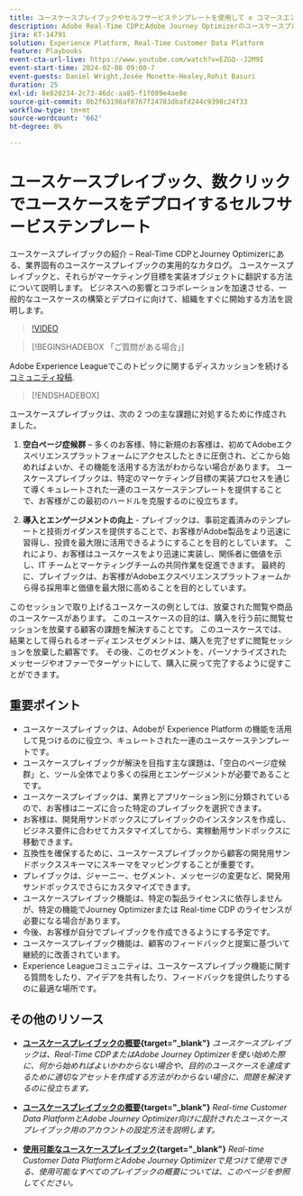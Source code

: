 ```yaml
---
title: ユースケースプレイブックやセルフサービステンプレートを使用して e コマースエンゲージメントを強化し、数回クリックするだけで e コマースユースケースをデプロイできます。
description: Adobe Real-Time CDPとAdobe Journey Optimizerのユースケースプレイブックを簡単にデプロイし、e コマースのカスタマーエンゲージメントを向上させる可能性を活用する方法を説明します。
jira: KT-14791
solution: Experience Platform, Real-Time Customer Data Platform
feature: Playbooks
event-cta-url-live: https://www.youtube.com/watch?v=EZGQ--J2M9I
event-start-time: 2024-02-08 09:00-7
event-guests: Daniel Wright,Josée Monette-Healey,Rohit Basuri
duration: 25
exl-id: 8e820234-2c73-46dc-aa85-f1f089e4ae8e
source-git-commit: 0b2f63198af8767f24783dbafd244c9398c24f33
workflow-type: tm+mt
source-wordcount: '662'
ht-degree: 0%

---
```


# ユースケースプレイブック、数クリックでユースケースをデプロイするセルフサービステンプレート

ユースケースプレイブックの紹介 – Real-Time CDPとJourney Optimizerにある、業界固有のユースケースプレイブックの実用的なカタログ。 ユースケースプレイブックと、それらがマーケティング目標を実装オブジェクトに翻訳する方法について説明します。 ビジネスへの影響とコラボレーションを加速させる、一般的なユースケースの構築とデプロイに向けて、組織をすぐに開始する方法を説明します。

>[!VIDEO](https://video.tv.adobe.com/v/3426930/?quality=12&learn=on)

>[!BEGINSHADEBOX 「ご質問がある場合」]

Adobe Experience Leagueでこのトピックに関するディスカッションを続ける [コミュニティ投稿](https://experienceleaguecommunities.adobe.com/t5/adobe-experience-platform/experience-league-live-post-session-discussion-use-case/m-p/651643#M488).

>[!ENDSHADEBOX]

ユースケースプレイブックは、次の 2 つの主な課題に対処するために作成されました。

1. **空白ページ症候群**  – 多くのお客様、特に新規のお客様は、初めてAdobeエクスペリエンスプラットフォームにアクセスしたときに圧倒され、どこから始めればよいか、その機能を活用する方法がわからない場合があります。 ユースケースプレイブックは、特定のマーケティング目標の実装プロセスを通じて導くキュレートされた一連のユースケーステンプレートを提供することで、お客様がこの最初のハードルを克服するのに役立ちます。

1. **導入とエンゲージメントの向上** - プレイブックは、事前定義済みのテンプレートと技術ガイダンスを提供することで、お客様がAdobe製品をより迅速に習得し、投資を最大限に活用できるようにすることを目的としています。  これにより、お客様はユースケースをより迅速に実装し、関係者に価値を示し、IT チームとマーケティングチームの共同作業を促進できます。  最終的に、プレイブックは、お客様がAdobeエクスペリエンスプラットフォームから得る採用率と価値を最大限に高めることを目的としています。

このセッションで取り上げるユースケースの例としては、放棄された閲覧や商品のユースケースがあります。 このユースケースの目的は、購入を行う前に閲覧セッションを放棄する顧客の課題を解決することです。 このユースケースでは、結果として得られるオーディエンスセグメントは、購入を完了せずに閲覧セッションを放棄した顧客です。 その後、このセグメントを、パーソナライズされたメッセージやオファーでターゲットにして、購入に戻って完了するように促すことができます。

## 重要ポイント

* ユースケースプレイブックは、Adobeが Experience Platform の機能を活用して見つけるのに役立つ、キュレートされた一連のユースケーステンプレートです。
* ユースケースプレイブックが解決を目指す主な課題は、「空白のページ症候群」と、ツール全体でより多くの採用とエンゲージメントが必要であることです。
* ユースケースプレイブックは、業界とアプリケーション別に分類されているので、お客様はニーズに合った特定のプレイブックを選択できます。
* お客様は、開発用サンドボックスにプレイブックのインスタンスを作成し、ビジネス要件に合わせてカスタマイズしてから、実稼動用サンドボックスに移動できます。
* 互換性を確保するために、ユースケースプレイブックから顧客の開発用サンドボックススキーマにスキーマをマッピングすることが重要です。
* プレイブックは、ジャーニー、セグメント、メッセージの変更など、開発用サンドボックスでさらにカスタマイズできます。
* ユースケースプレイブック機能は、特定の製品ライセンスに依存しませんが、特定の機能でJourney Optimizerまたは Real-time CDP のライセンスが必要になる場合があります。
* 今後、お客様が自分でプレイブックを作成できるようにする予定です。
* ユースケースプレイブック機能は、顧客のフィードバックと提案に基づいて継続的に改善されています。
* Experience Leagueコミュニティは、ユースケースプレイブック機能に関する質問をしたり、アイデアを共有したり、フィードバックを提供したりするのに最適な場所です。

## その他のリソース

* **[ユースケースプレイブックの概要](https://experienceleague.adobe.com/docs/experience-platform/use-case-playbooks/playbooks/overview.html){target="_blank"}**
  *ユースケースプレイブックは、Real-Time CDPまたはAdobe Journey Optimizerを使い始めた際に、何から始めればよいかわからない場合や、目的のユースケースを達成するために適切なアセットを作成する方法がわからない場合に、問題を解決するのに役立ちます。*

* **[ユースケースプレイブックの概要](https://experienceleague.adobe.com/docs/experience-platform/use-case-playbooks/playbooks/get-started.html?lang=ja){target="_blank"}**
  *Real-time Customer Data PlatformとAdobe Journey Optimizer向けに設計されたユースケースプレイブック用のアカウントの設定方法を説明します。*

* **[使用可能なユースケースプレイブック](https://experienceleague.adobe.com/docs/experience-platform/use-case-playbooks/playbooks/playbooks-list.html?lang=ja){target="_blank"}**
  *Real-time Customer Data PlatformとAdobe Journey Optimizerで見つけて使用できる、使用可能なすべてのプレイブックの概要については、このページを参照してください。*
